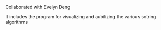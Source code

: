 Collaborated with Evelyn Deng

It includes the program for visualizing and aubilizing the various sotring algorithms
